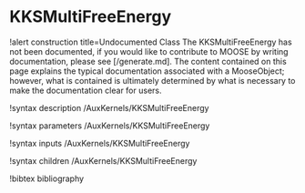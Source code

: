 <!-- MOOSE Documentation Stub: Remove this when content is added. -->

# KKSMultiFreeEnergy

!alert construction title=Undocumented Class
The KKSMultiFreeEnergy has not been documented, if you would like to contribute to MOOSE by
writing documentation, please see [/generate.md]. The content contained on this page explains
the typical documentation associated with a MooseObject; however, what is contained is ultimately
determined by what is necessary to make the documentation clear for users.

!syntax description /AuxKernels/KKSMultiFreeEnergy

!syntax parameters /AuxKernels/KKSMultiFreeEnergy

!syntax inputs /AuxKernels/KKSMultiFreeEnergy

!syntax children /AuxKernels/KKSMultiFreeEnergy

!bibtex bibliography
